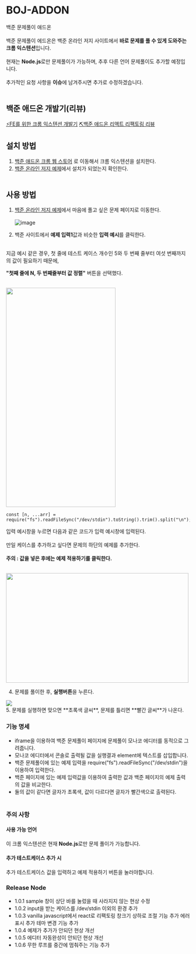 # BOJ-ADDON

백준 문제풀이 애드온</br></br>
백준 문제풀이 에드온은 백준 온라인 저지 사이트에서 **바로 문제를 풀 수 있게 도와주는 크롬 익스텐션**입니다.</br></br>
현재는 **Node.js**로만 문제풀이가 가능하며, 추후 다른 언어 문제풀이도 추가할 예정입니다.</br></br>
추가적인 요청 사항을 **이슈**에 남겨주시면 추가로 수정하겠습니다. </br></br>

## 백준 애드온 개발기(리뷰)
[⚡FE를 위한 크롬 익스텐션 개발기](https://codevil.tistory.com/222)
[⛏️백준 애드온 리액트 리팩토링 리뷰](https://codevil.tistory.com/235)

## 설치 방법

1. [백준 애드온 크롬 웹 스토어](https://chrome.google.com/webstore/detail/boj-addon/okppngggdhclomfpdomgdpdndfgdljhb?hl=ko) 로 이동해서 크롬 익스텐션을 설치한다.</br>
2. [백준 온라인 저지 예제](https://www.acmicpc.net/problem/2557)에서 설치가 되었는지 확인한다.</br></br>

## 사용 방법

1. [백준 온라인 저지 예제](https://www.acmicpc.net/)에서 마음에 풀고 싶은 문제 페이지로 이동한다.</br></br>
   ![image](https://user-images.githubusercontent.com/18400730/197908145-63c0f559-4da0-4208-b089-9d58b12f0c6e.png)
   </br>

2. 백준 사이트에서 **예제 입력1**값과 비슷한 **입력 예시**를 클릭한다.</br></br>

지금 예시 같은 경우, 첫 줄에 테스트 케이스 개수인 5와 두 번째 줄부터 여섯 번째까지의 값이 필요하기 때문에,</br>

**"첫째 줄에 N, 두 번째줄부터 값 정렬"** 버튼을 선택했다.</br></br>

<img src="https://user-images.githubusercontent.com/18400730/197826418-f8a4e4ab-039d-43bd-8844-ea67614bff89.png"  width="300" height="600"/>

```
const [n, ...arr] = require("fs").readFileSync("/dev/stdin").toString().trim().split("\n");
```

입력 예시창을 누르면 다음과 같은 코드가 입력 예시창에 입력된다. </br></br>
만일 케이스를 추가하고 싶다면 문제의 하단의 예제를 추가한다.</br></br>
**주의 : 값을 넣은 후에는 예제 적용하기를 클릭한다.**</br></br>

<img src="https://user-images.githubusercontent.com/18400730/197828734-23dde3dd-4f7b-4df3-ad0a-7da077c05f61.png"  width="500" height="300"/>

4. 문제를 풀이한 후, **실행버튼**을 누른다.</br>

<img src="https://user-images.githubusercontent.com/18400730/197830514-1c37cb1e-c004-44c8-8077-e41436fc5984.png" />

</br>
5. 문제를 실행하면 맞으면 **초록색 글씨**, 문제를 틀리면 **빨간 글씨**가 나온다.</br>

### 기능 명세

- iframe을 이용하여 백준 문제풀이 페이지에 문제풀이 모나코 에디터를 동적으로 그려줍니다.</br>
- 모나코 에디터에서 콘솔로 출력될 값을 실행결과 element에 텍스트를 삽입합니다.</br>
- 백준 문제풀이에 있는 예제 입력을 require("fs").readFileSync("/dev/stdin")을 이용하여 입력한다.</br>
- 백준 페이지에 있는 예제 입력값을 이용하여 출력한 값과 백준 페이지의 예제 출력의 값을 비교한다.</br>
- 둘의 값이 같다면 글자가 초록색, 값이 다르다면 글자가 빨간색으로 출력된다.</br></br>

### 주의 사항

#### 사용 가능 언어

이 크롬 익스텐션은 현재 **Node.js**로만 문제 풀이가 가능합니다.

#### 추가 테스트케이스 추가 시

추가 테스트케이스 값을 입력하고 예제 적용하기 버튼을 눌러야합니다.

### Release Node

- 1.0.1
  sample 창이 상단 바를 눌렀을 때 사라지지 않는 현상 수정
- 1.0.2
  input을 받는 케이스를 /dev/stdin 이외의 환경 추가
- 1.0.3
  vanilla javascript에서 react로 리팩토링
  창크기 상하로 조절 기능 추가
  에러 표시 추가
  테마 변경 기능 추가
- 1.0.4
  예제가 추가가 안되던 현상 개선
- 1.0.5
  에디터 자동완성이 안되던 현상 개선
- 1.0.6
  무한 루프를 중간에 멈춰주는 기능 추가
